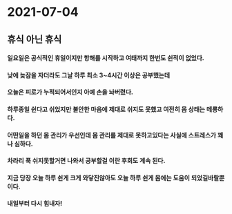 # 2021-07-04

## 휴식 아닌 휴식

#### 일요일은 공식적인 휴일이지만 항해를 시작하고 여태까지 한번도 쉰적이 없었다.

#### 낮에 늦잠을 자더라도 그날 하루 최소 3~4시간 이상은 공부했는데

#### 오늘은 피로가 누적되어서인지 아예 손을 놔버렸다.

#### 하루종일 쉰다고 쉬었지만 불안한 마음에 제대로 쉬지도 못했고 여전히 몸 상태는 메롱하다.

#### 어떤일을 하던 몸 관리가 우선인데 몸 관리를 제대로 못하고있다는 사실에 스트레스가 꽤나 심하다.

#### 차라리 푹 쉬지못할거면 나와서 공부할걸 이란 후회도 계속 된다.

#### 지금 당장 오늘 하루 쉰게 크게 와닿진않아도 오늘 하루 쉰게 몸에는 도움이 되었길바랄뿐이다.

#### 내일부터 다시 힘내자!
